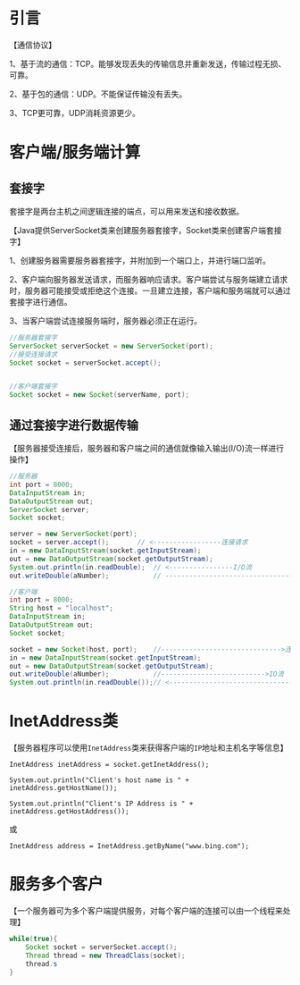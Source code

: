 # 引言

【通信协议】

1、基于流的通信：TCP。能够发现丢失的传输信息并重新发送，传输过程无损、可靠。

2、基于包的通信：UDP。不能保证传输没有丢失。

3、TCP更可靠，UDP消耗资源更少。

# 客户端/服务端计算

## 套接字

套接字是两台主机之间逻辑连接的端点，可以用来发送和接收数据。

【Java提供ServerSocket类来创建服务器套接字，Socket类来创建客户端套接字】

1、创建服务器需要服务器套接字，并附加到一个端口上，并进行端口监听。

2、客户端向服务器发送请求，而服务器响应请求。客户端尝试与服务端建立请求时，服务器可能接受或拒绝这个连接。一旦建立连接，客户端和服务端就可以通过套接字进行通信。

3、当客户端尝试连接服务端时，服务器必须正在运行。

```java
//服务器套接字
ServerSocket serverSocket = new ServerSocket(port);
//接受连接请求
Socket socket = serverSocket.accept();


//客户端套接字
Socket socket = new Socket(serverName, port);
```

## 通过套接字进行数据传输

【服务器接受连接后，服务器和客户端之间的通信就像输入输出(I/O)流一样进行操作】

```java
//服务器
int port = 8000;
DataInputStream in;
DataOutputStream out;
ServerSocket server;
Socket socket;

server = new ServerSocket(port);
socket = server.accept();		// <-----------------连接请求
in = new DataInputStream(socket.getInputStream);
out = new DataOutputStream(socket.getOutputStream);
System.out.println(in.readDouble);	// <----------------I/O流
out.writeDouble(aNumber);			// ---------------------------------->
```

```java
//客户端
int port = 8000;
String host = "localhost";
DataInputStream in;
DataOutputStream out;
Socket socket;

socket = new Socket(host, port);	//------------------------------>连接请求
in = new DataInputStream(socket.getInputStream);
out = new DataOutputStream(socket.getOutputStream);
out.writeDouble(aNumber);			//-------------------------->IO流
System.out.println(in.readDouble());// <------------------------------------------
```

# InetAddress类

【服务器程序可以使用`InetAddress`类来获得客户端的`IP`地址和主机名字等信息】

`InetAddress inetAddress = socket.getInetAddress();`

`System.out.println("Client's host name is " + inetAddress.getHostName());`

`System.out.println("Client's IP Address is " + inetAddress.getHostAddress());`

或

`InetAddress address = InetAddress.getByName("www.bing.com");`



# 服务多个客户

【一个服务器可为多个客户端提供服务，对每个客户端的连接可以由一个线程来处理】

```java
while(true){
    Socket socket = serverSocket.accept();
    Thread thread = new ThreadClass(socket);
    thread.s
}
```

